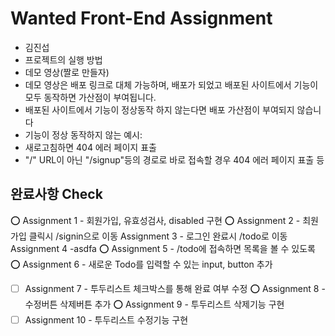 # Wanted Front-End Assignment

- 김진섭
- 프로젝트의 실행 방법
- 데모 영상(짤로 만들자)
- 데모 영상은 배포 링크로 대체 가능하며, 배포가 되었고 배포된 사이트에서 기능이 모두 동작하면 가산점이 부여됩니다.
- 배포된 사이트에서 기능이 정상동작 하지 않는다면 배포 가산점이 부여되지 않습니다
- 기능이 정상 동작하지 않는 예시:
- 새로고침하면 404 에러 페이지 표출
- "/" URL이 아닌 "/signup"등의 경로로 바로 접속할 경우 404 에러 페이지 표출 등

## 완료사항 Check

⭕️ Assignment 1 - 회원가입, 유효성검사, disabled 구현
⭕️ Assignment 2 - 최원가입 클릭시 /signin으로 이동
Assignment 3 - 로그인 완료시 /todo로 이동
Assignment 4 -asdfa
⭕️ Assignment 5 - /todo에 접속하면 목록을 볼 수 있도록
⭕️ Assignment 6 - 새로운 Todo를 입력할 수 있는 input, button 추가

- [ ] Assignment 7 - 투두리스트 체크박스를 통해 완료 여부 수정
      ⭕️ Assignment 8 - 수정버튼 삭제버튼 추가
      ⭕️ Assignment 9 - 투두리스트 삭제기능 구현
- [ ] Assignment 10 - 투두리스트 수정기능 구현
